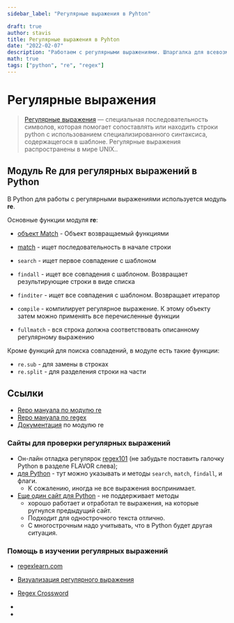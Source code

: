 ```yaml
---
sidebar_label: "Рeгулярные выражения в Pyhton"

draft: true
author: stavis
title: Рeгулярные выражения в Pyhton
date: "2022-02-07"
description: "Работаем с регулярными выражениями. Шпаргалка для всевозможных случаяв."
math: true
tags: ["python", "re", "regex"]
---
```

# Регулярные выражения

>[Регулярные выражения](https://pythonru.com/primery/primery-primeneniya-regulyarnyh-vyrazheniy-v-python) — специальная последовательность символов, которая помогает сопоставлять или находить строки python с использованием специализированного синтаксиса, содержащегося в шаблоне. Регулярные выражения распространены в мире UNIX..


## Модуль Re для регулярных выражений в Python

В Python для работы с регулярными выражениями используется модуль **re**.

Основные функции модуля **re**: 

- [объект Match][match_object] - Объект возвращаемый функциями

- [match][match] - ищет последовательность в начале строки 
- `search` - ищет первое совпадение с шаблоном 
- `findall` - ищет все совпадения с шаблоном. Возвращает результирующие строки в виде списка 
- `finditer` - ищет все совпадения с шаблоном. Возвращает итератор 
- `compile` - компилирует регулярное выражение. К этому объекту затем можно применять все перечисленные функции 
- `fullmatch` - вся строка должна соответствовать описанному регулярному выражению

Кроме функций для поиска совпадений, в модуле есть такие функции:

-  `re.sub` - для замены в строках
-  `re.split` - для разделения строки на части



## Ссылки

- [Repo мануала по модулю re](https://github.com/natenka/pyneng-book/tree/master/docs/source/book/15_module_re)
- [Repo мануала по regex](https://github.com/natenka/pyneng-book/tree/master/docs/source/book/14_regex)
- [Документация](https://docs.python.org/3/library/re.html) по модулю re


### Сайты для проверки регулярных выражений

- Он-лайн отладка регулярок [regex101](https://regex101.com/) (не забудьте поставить галочку Python в разделе FLAVOR слева);
- [для Python](http://www.pyregex.com/) - тут можно указывать и методы `search`, `match`, `findall`, и флаги.
    - К сожалению, иногда не все выражения воспринимает. 
- [Еще один сайт для Python](http://pythex.org/) - не поддерживает методы
    - хорошо работает и отработал те выражения, на которые ругнулся предыдущий сайт.
    - Подходит для однострочного текста отлично.
    - С многострочным надо учитывать, что в Python будет другая ситуация.

### Помощь в изучении регулярных выражений

- [regexlearn.com](https://regexlearn.com/)
- [Визуализация регулярного выражения](https://regexper.com/)
- [Regex Cross­word](https://regexcrossword.com/)


- [match_object]: <https://pyneng.readthedocs.io/ru/latest/book/15_module_re/match_object.html> (Объект Match)
- [match]: <https://pyneng.readthedocs.io/ru/latest/book/15_module_re/match.html> (Функция match)
